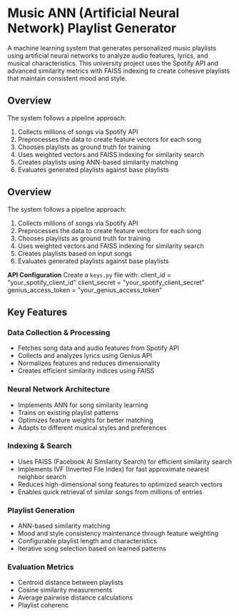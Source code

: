 # Music ANN (Artificial Neural Network) Playlist Generator

A machine learning system that generates personalized music playlists using artificial neural networks to analyze audio features, lyrics, and musical characteristics. This university project uses the Spotify API and advanced similarity metrics with FAISS indexing to create cohesive playlists that maintain consistent mood and style.

## Overview

The system follows a pipeline approach:
1. Collects millions of songs via Spotify API
2. Preprocesses the data to create feature vectors for each song
3. Chooses playlists as ground truth for training
4. Uses weighted vectors and FAISS indexing for similarity search
5. Creates playlists using ANN-based similarity matching
6. Evaluates generated playlists against base playlists
## Overview

The system follows a pipeline approach:
1. Collects millions of songs via Spotify API
2. Preprocesses the data to create feature vectors for each song
3. Chooses playlists as ground truth for training
4. Uses weighted vectors and FAISS indexing for similarity search
5. Creates playlists based on input songs
6. Evaluates generated playlists against base playlists

**API Configuration**
Create a `keys.py` file with:
client_id = "your_spotify_client_id"
client_secret = "your_spotify_client_secret"
genius_access_token = "your_genius_access_token"


## Key Features

### Data Collection & Processing
- Fetches song data and audio features from Spotify API
- Collects and analyzes lyrics using Genius API
- Normalizes features and reduces dimensionality
- Creates efficient similarity indices using FAISS

### Neural Network Architecture
- Implements ANN for song similarity learning
- Trains on existing playlist patterns
- Optimizes feature weights for better matching
- Adapts to different musical styles and preferences

### Indexing & Search
- Uses FAISS (Facebook AI Similarity Search) for efficient similarity search
- Implements IVF (Inverted File Index) for fast approximate nearest neighbor search
- Reduces high-dimensional song features to optimized search vectors
- Enables quick retrieval of similar songs from millions of entries

### Playlist Generation
- ANN-based similarity matching
- Mood and style consistency maintenance through feature weighting
- Configurable playlist length and characteristics
- Iterative song selection based on learned patterns

### Evaluation Metrics
- Centroid distance between playlists
- Cosine similarity measurements
- Average pairwise distance calculations
- Playlist coherenc
